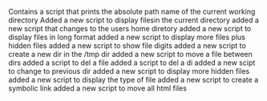 Contains a script that prints the absolute path name of the current working directory
Added a new script to display filesin the current directory
added a new script that changes to the users  home diretory
added a new script to display files in long format
added a new script to display more files plus hidden files
added a new script to show file digits
added a new script to create a new dir in the /tmp dir
added a new script to move a file between dirs
added a script to del a file
added a script to del a di
added a new scipt to  change to previous dir
added a new script to display more hidden files
added a new script to display the type of file
added a new script to create a symbolic link
added a new script to move all html files 
